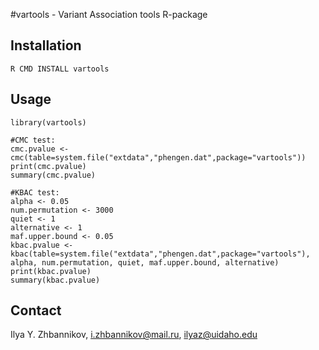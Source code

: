 #vartools - Variant Association tools R-package

## Installation

```R CMD INSTALL vartools```

## Usage
```
library(vartools)

#CMC test:
cmc.pvalue <- cmc(table=system.file("extdata","phengen.dat",package="vartools"))
print(cmc.pvalue)
summary(cmc.pvalue)

#KBAC test:
alpha <- 0.05
num.permutation <- 3000
quiet <- 1
alternative <- 1
maf.upper.bound <- 0.05
kbac.pvalue <- kbac(table=system.file("extdata","phengen.dat",package="vartools"), alpha, num.permutation, quiet, maf.upper.bound, alternative)
print(kbac.pvalue)
summary(kbac.pvalue)
```

## Contact

Ilya Y. Zhbannikov, i.zhbannikov@mail.ru, ilyaz@uidaho.edu